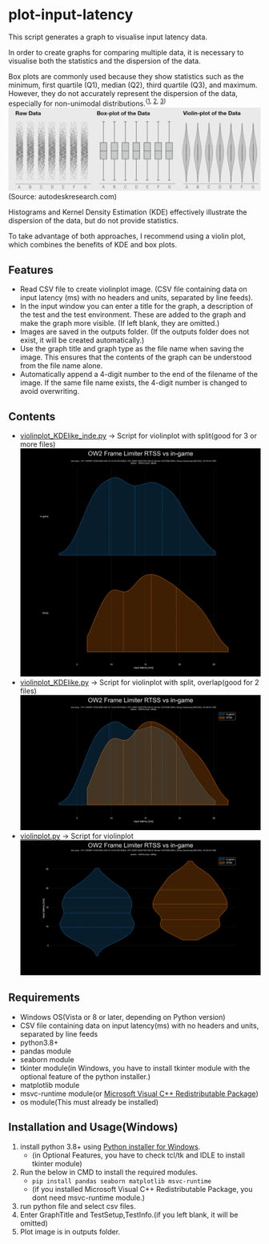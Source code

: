 # plot-input-latency
 This script generates a graph to visualise input latency data.

 In order to create graphs for comparing multiple data, it is necessary to visualise both the statistics and the dispersion of the data.

 Box plots are commonly used because they show statistics such as the minimum, first quartile (Q1), median (Q2), third quartile (Q3), and maximum. However, they do not accurately represent the dispersion of the data, especially for non-unimodal distributions.<sup>([1](https://web.archive.org/web/20240413161312/https://blog.bioturing.com/2018/05/16/5-reasons-you-should-use-a-violin-graph/), [2](https://www.research.autodesk.com/publications/same-stats-different-graphs/), [3](https://twitter.com/van__Oijen/status/1108435637277908992))</sup>
 ![show_box_violin](outputs/BoxViolin.gif)
 (Source: autodeskresearch.com)

 Histograms and Kernel Density Estimation (KDE) effectively illustrate the dispersion of the data, but do not provide statistics.

 To take advantage of both approaches, I recommend using a violin plot, which combines the benefits of KDE and box plots.

## Features
- Read CSV file to create violinplot image. (CSV file containing data on input latency (ms) with no headers and units, separated by line feeds).
- In the input window you can enter a title for the graph, a description of the test and the test environment. These are added to the graph and make the graph more visible. (If left blank, they are omitted.)
- Images are saved in the outputs folder. (If the outputs folder does not exist, it will be created automatically.)
- Use the graph title and graph type as the file name when saving the image. This ensures that the contents of the graph can be understood from the file name alone.
- Automatically append a 4-digit number to the end of the filename of the image. If the same file name exists, the 4-digit number is changed to avoid overwriting.

## Contents
- [violinplot_KDElike_inde.py](violinplot_KDElike_inde.py) -> Script for violinplot with split(good for 3 or more files)  
![preview_violinplot_KDElike_inde](outputs/preview_violinplot_KDElike_inde.png)
- [violinplot_KDElike.py](violinplot_KDElike.py) -> Script for violinplot with split, overlap(good for 2 files)  
![preview_violinplot_KDElike](outputs/preview_violinplot_KDElike.png)
- [violinplot.py](violinplot.py) -> Script for violinplot  
![preview_violinplot](outputs/preview_violinplot.png)

## Requirements
- Windows OS(Vista or 8 or later, depending on Python version)
- CSV file containing data on input latency(ms) with no headers and units, separated by line feeds
- python3.8+
- pandas module
- seaborn module
- tkinter module(in Windows, you have to install tkinter module with the optional feature of the python installer.)
- matplotlib module
- msvc-runtime module(or [Microsoft Visual C++ Redistributable Package](https://aka.ms/vs/17/release/vc_redist.x64.exe))
- os module(This must already be installed)

## Installation and Usage(Windows)
1. install python 3.8+ using [Python installer for Windows](https://www.python.org/downloads/windows/).
   - (in Optional Features, you have to check tcl/tk and IDLE to install tkinter module)
2. Run the below in CMD to install the required modules.
   - `pip install pandas seaborn matplotlib msvc-runtime`
   - (if you installed Microsoft Visual C++ Redistributable Package, you dont need msvc-runtime module.)
3. run python file and select csv files.
4. Enter GraphTitle and TestSetup,TestInfo.(if you left blank, it will be omitted)
5. Plot image is in outputs folder.
